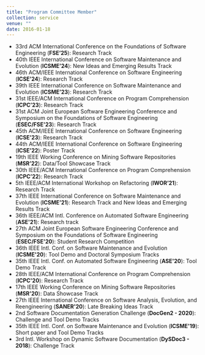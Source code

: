 ```yaml
---
title: "Program Committee Member"
collection: service
venue: ""
date: 2016-01-18
---
```


* 33rd ACM International Conference on the Foundations of Software Engineering (**FSE’25**): Research Track
* 40th IEEE International Conference on Software Maintenance and Evolution (**ICSME’24**): New Ideas and Emerging Results Track
* 46th ACM/IEEE International Conference on Software Engineering (**ICSE’24**): Research Track
* 39th IEEE International Conference on Software Maintenance and Evolution (**ICSME’23**): Research Track
* 31st IEEE/ACM International Conference on Program Comprehension (**ICPC’23**): Research Track
* 31st ACM Joint European Software Engineering Conference and Symposium on the Foundations of Software Engineering (**ESEC/FSE'23**): Research Track
* 45th ACM/IEEE International Conference on Software Engineering (**ICSE’23**): Research Track
* 44th ACM/IEEE International Conference on Software Engineering (**ICSE’22**): Poster Track
* 19th IEEE Working Conference on Mining Software Repositories (**MSR’22**): Data/Tool Showcase Track
* 30th IEEE/ACM International Conference on Program Comprehension (**ICPC’22**): Research Track
* 5th IEEE/ACM International Workshop on Refactoring (**IWOR’21**): Research Track
* 37th IEEE International Conference on Software Maintenance and Evolution (**ICSME’21**): Research Track and New Ideas and Emerging Results Track
* 36th IEEE/ACM Intl. Conference on Automated Software Engineering (**ASE'21**): Research track
* 27th ACM Joint European Software Engineering Conference and Symposium on the Foundations of Software Engineering (**ESEC/FSE'20**): Student Research Competition
* 36th IEEE Intl. Conf. on Software Maintenance and Evolution (**ICSME'20**): Tool Demo and Doctoral Symposium Tracks
* 35th IEEE Intl. Conf. on Automated Software Engineering (**ASE'20**): Tool Demo Track
* 28th IEEE/ACM International Conference on Program Comprehension (**ICPC'20**): Research Track
* 17th IEEE Working Conference on Mining Software Repositories (**MSR'20**): Data Showcase Track
* 27th IEEE International Conference on Software Analysis, Evolution, and Reengineering (**SANER'20**): Late Breaking Ideas Track
* 2nd Software Documentation Generation Challenge (**DocGen2 - 2020**): Challenge and Tool Demo Tracks
* 35th IEEE Intl. Conf. on Software Maintenance and Evolution (**ICSME'19**): Short paper and Tool Demo Tracks
* 3rd Intl. Workshop on Dynamic Software Documentation (**DySDoc3 - 2018**): Challenge Track
